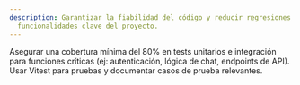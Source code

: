 ```yaml
---
description: Garantizar la fiabilidad del código y reducir regresiones en
  funcionalidades clave del proyecto.
---
```


Asegurar una cobertura mínima del 80% en tests unitarios e integración para funciones críticas (ej: autenticación, lógica de chat, endpoints de API). Usar Vitest para pruebas y documentar casos de prueba relevantes.